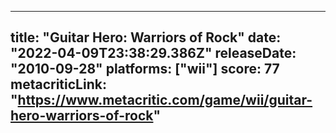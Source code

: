 
---
title: "Guitar Hero: Warriors of Rock"
date: "2022-04-09T23:38:29.386Z"
releaseDate: "2010-09-28"
platforms: ["wii"]
score: 77
metacriticLink: "https://www.metacritic.com/game/wii/guitar-hero-warriors-of-rock"
---
